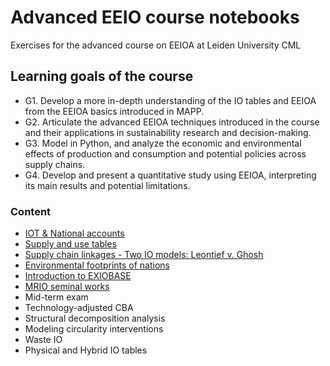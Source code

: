 # Advanced EEIO course notebooks

Exercises for the advanced course on EEIOA at Leiden University CML

## Learning goals of the course

- G1. Develop a more in-depth understanding of the IO tables and EEIOA from the EEIOA basics introduced in MAPP.
- G2. Articulate the advanced EEIOA techniques introduced in the course and their applications in sustainability research and decision-making.
- G3. Model in Python, and analyze the economic and environmental effects of production and consumption and potential policies across supply chains.
- G4. Develop and present a quantitative study using EEIOA, interpreting its main results and potential limitations.

### Content

- [IOT & National accounts](scripts/01_IOT_&_National_accounts)
- [Supply and use tables](scripts/02_supply_&_use_tables.ipynb)
- [Supply chain linkages - Two IO models: Leontief v. Ghosh](scripts/03_supply_chain_linkages.ipynb)
- [Environmental footprints of nations](scripts/04_national_environmental_footprint.ipynb)
- [Introduction to EXIOBASE](scripts/05_exiobase_introduction.ipynb)
- [MRIO seminal works](scripts/06_MRIO_seminal_works.ipynb)
- Mid-term exam
- Technology-adjusted CBA
- Structural decomposition analysis
- Modeling circularity interventions
- Waste IO
- Physical and Hybrid IO tables
